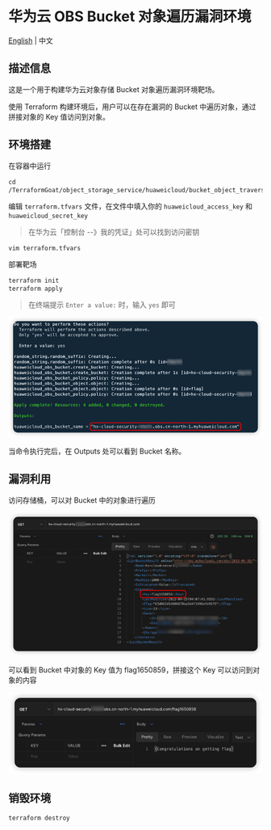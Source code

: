 # 华为云 OBS Bucket 对象遍历漏洞环境

[English](./README.md) | 中文

## 描述信息

这是一个用于构建华为云对象存储 Bucket 对象遍历漏洞环境靶场。

使用 Terraform 构建环境后，用户可以在存在漏洞的 Bucket 中遍历对象，通过拼接对象的 Key 值访问到对象。

## 环境搭建

在容器中运行

```shell
cd /TerraformGoat/object_storage_service/huaweicloud/bucket_object_traversal/
```

编辑 `terraform.tfvars` 文件，在文件中填入你的 `huaweicloud_access_key` 和 `huaweicloud_secret_key`

> 在华为云「控制台 --》我的凭证」处可以找到访问密钥

```shell
vim terraform.tfvars
```

部署靶场

```shell
terraform init
terraform apply
```

> 在终端提示 `Enter a value:` 时，输入 `yes` 即可

![image](../../../images/1650797768.png)

当命令执行完后，在 Outputs 处可以看到 Bucket 名称。

## 漏洞利用

访问存储桶，可以对 Bucket 中的对象进行遍历

![image](../../../images/1650859867.png)

可以看到 Bucket 中对象的 Key 值为 flag1650859，拼接这个 Key 可以访问到对象的内容

![image](../../../images/1650859966.png)

## 销毁环境

```shell
terraform destroy
```
